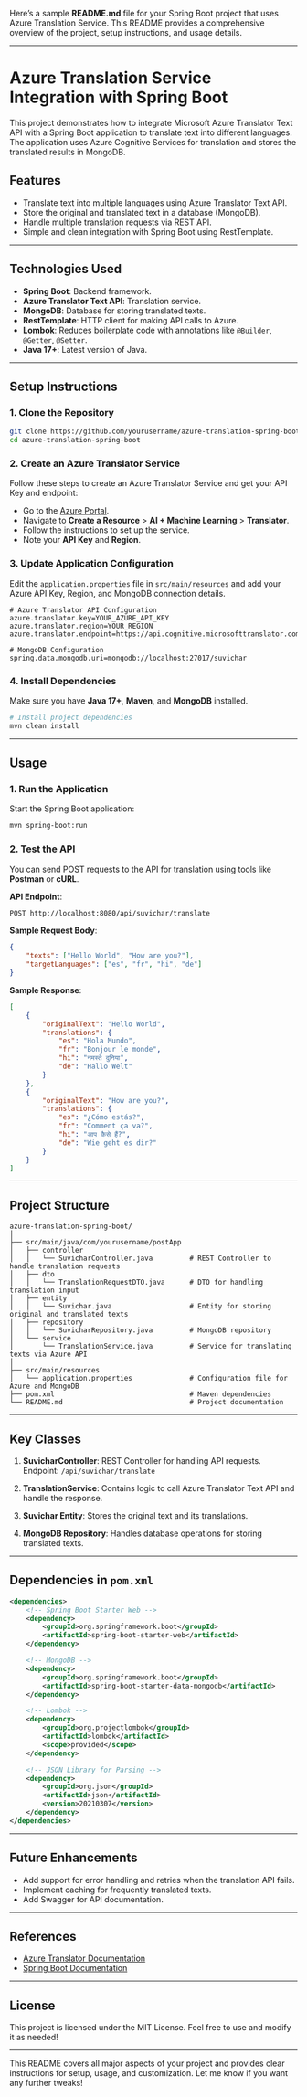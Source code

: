 Here’s a sample **README.md** file for your Spring Boot project that uses Azure Translation Service. This README provides a comprehensive overview of the project, setup instructions, and usage details.

---

# **Azure Translation Service Integration with Spring Boot**  
This project demonstrates how to integrate Microsoft Azure Translator Text API with a Spring Boot application to translate text into different languages. The application uses Azure Cognitive Services for translation and stores the translated results in MongoDB.

## **Features**
- Translate text into multiple languages using Azure Translator Text API.  
- Store the original and translated text in a database (MongoDB).  
- Handle multiple translation requests via REST API.  
- Simple and clean integration with Spring Boot using RestTemplate.

---

## **Technologies Used**
- **Spring Boot**: Backend framework.  
- **Azure Translator Text API**: Translation service.  
- **MongoDB**: Database for storing translated texts.  
- **RestTemplate**: HTTP client for making API calls to Azure.  
- **Lombok**: Reduces boilerplate code with annotations like `@Builder`, `@Getter`, `@Setter`.  
- **Java 17+**: Latest version of Java.

---

## **Setup Instructions**

### **1. Clone the Repository**
```bash
git clone https://github.com/yourusername/azure-translation-spring-boot.git
cd azure-translation-spring-boot
```

### **2. Create an Azure Translator Service**
Follow these steps to create an Azure Translator Service and get your API Key and endpoint:
- Go to the [Azure Portal](https://portal.azure.com/).
- Navigate to **Create a Resource** > **AI + Machine Learning** > **Translator**.
- Follow the instructions to set up the service.
- Note your **API Key** and **Region**.

### **3. Update Application Configuration**  
Edit the `application.properties` file in `src/main/resources` and add your Azure API Key, Region, and MongoDB connection details.

```properties
# Azure Translator API Configuration
azure.translator.key=YOUR_AZURE_API_KEY
azure.translator.region=YOUR_REGION
azure.translator.endpoint=https://api.cognitive.microsofttranslator.com

# MongoDB Configuration
spring.data.mongodb.uri=mongodb://localhost:27017/suvichar
```

### **4. Install Dependencies**
Make sure you have **Java 17+**, **Maven**, and **MongoDB** installed.

```bash
# Install project dependencies
mvn clean install
```

---

## **Usage**

### **1. Run the Application**
Start the Spring Boot application:
```bash
mvn spring-boot:run
```

### **2. Test the API**
You can send POST requests to the API for translation using tools like **Postman** or **cURL**.

**API Endpoint**:  
```bash
POST http://localhost:8080/api/suvichar/translate
```

**Sample Request Body**:  
```json
{
    "texts": ["Hello World", "How are you?"],
    "targetLanguages": ["es", "fr", "hi", "de"]
}
```

**Sample Response**:  
```json
[
    {
        "originalText": "Hello World",
        "translations": {
            "es": "Hola Mundo",
            "fr": "Bonjour le monde",
            "hi": "नमस्ते दुनिया",
            "de": "Hallo Welt"
        }
    },
    {
        "originalText": "How are you?",
        "translations": {
            "es": "¿Cómo estás?",
            "fr": "Comment ça va?",
            "hi": "आप कैसे हैं?",
            "de": "Wie geht es dir?"
        }
    }
]
```

---

## **Project Structure**
```
azure-translation-spring-boot/
│
├── src/main/java/com/yourusername/postApp
│   ├── controller
│   │   └── SuvicharController.java         # REST Controller to handle translation requests
│   ├── dto
│   │   └── TranslationRequestDTO.java      # DTO for handling translation input
│   ├── entity
│   │   └── Suvichar.java                   # Entity for storing original and translated texts
│   ├── repository
│   │   └── SuvicharRepository.java         # MongoDB repository
│   └── service
│       └── TranslationService.java         # Service for translating texts via Azure API
│
├── src/main/resources
│   └── application.properties              # Configuration file for Azure and MongoDB
├── pom.xml                                 # Maven dependencies
└── README.md                               # Project documentation
```

---

## **Key Classes**

1. **SuvicharController**: REST Controller for handling API requests.  
   Endpoint: `/api/suvichar/translate`

2. **TranslationService**: Contains logic to call Azure Translator Text API and handle the response.

3. **Suvichar Entity**: Stores the original text and its translations.

4. **MongoDB Repository**: Handles database operations for storing translated texts.

---

## **Dependencies in `pom.xml`**
```xml
<dependencies>
    <!-- Spring Boot Starter Web -->
    <dependency>
        <groupId>org.springframework.boot</groupId>
        <artifactId>spring-boot-starter-web</artifactId>
    </dependency>

    <!-- MongoDB -->
    <dependency>
        <groupId>org.springframework.boot</groupId>
        <artifactId>spring-boot-starter-data-mongodb</artifactId>
    </dependency>

    <!-- Lombok -->
    <dependency>
        <groupId>org.projectlombok</groupId>
        <artifactId>lombok</artifactId>
        <scope>provided</scope>
    </dependency>

    <!-- JSON Library for Parsing -->
    <dependency>
        <groupId>org.json</groupId>
        <artifactId>json</artifactId>
        <version>20210307</version>
    </dependency>
</dependencies>
```

---

## **Future Enhancements**
- Add support for error handling and retries when the translation API fails.
- Implement caching for frequently translated texts.
- Add Swagger for API documentation.

---

## **References**
- [Azure Translator Documentation](https://learn.microsoft.com/en-us/azure/cognitive-services/translator/)  
- [Spring Boot Documentation](https://spring.io/projects/spring-boot)

---

## **License**
This project is licensed under the MIT License. Feel free to use and modify it as needed!

---

This README covers all major aspects of your project and provides clear instructions for setup, usage, and customization. Let me know if you want any further tweaks!
